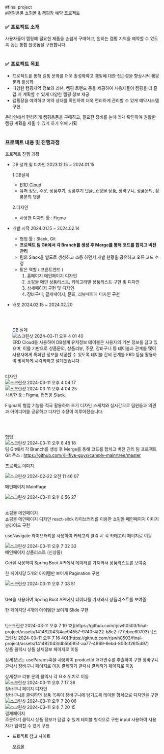 #final project
<br>
#캠핑용품 쇼핑몰 & 캠핑장 예약 프로젝트
<br>

### ✅ 프로젝트 소개

사용자들이 캠핑에 필요한 제품을 손쉽게 구매하고, 원하는 캠핑 지역을 예약할 수 있도록 돕는 통합 플랫폼을 구현합니다.
<br><br>

### ✅ 프로젝트 목표

- 프로젝트를 통해 캠핑 문화를 더욱 활성화하고 캠핑에 대한 접근성을 향상시켜 캠핑 문화 활성화
- 다양한 캠핑지역 정보와 리뷰, 캠핑 트렌드 등을 제공하여 사용자들이 캠핑을 더 즐겁 게 계획할 수 있게 다양한 캠핑 정보 제공
- 캠핑장을 예약하고 예약 상태를 확인하여 더욱 편리하게 관리할 수 있게 예약시스템 구현

온라인에서 편리하게 캠핑용품을 구매하고, 필요한 장비를 눈에 띄게 확인하여 원활한 캠핑 계획을 세울 수 있게 하기 위해 기획 
<br>
<br>

### 프로젝트 내용 및 진행과정

프로젝트 진행 과정

- DB 설계 및 디자인  2023.12.15 ~ 2024.01.15
    
    1.DB설계
    
    - [ERD Cloud](https://www.erdcloud.com/d/aKBDjiorgPLKk3mBz)
    - 유저 정보, 주문, 상품후기, 상품후기 댓글, 쇼핑몰 상품, 장바구니, 상품문의, 상품문의 댓글
    
    2.디자인
    
    - 사용한 디자인 툴 : Figma
    
- 개발 시작 2024.01.15 ~ 2024.02.14
    - 협업 툴 : Slack, Git
    - **프로젝트 팀 Git에서 각 Branch를 생성 후 Merge를 통해 코드를 합치고 버전 관리**
    - 팀의 Slack을 별도로 생성하고 소통 하면서 개발 현황을 공유하고 오류 코드 수정
    - 맡은 역할 ( 프론트엔드 )
        1. 홈페이지 메인페이지 디자인
        2. 쇼핑몰 메인 상품리스트, 카테고리별 상품리스트 구현 및 디자인
        3.  상세페이지 구현 및 디자인
        4.  장바구니, 결제페이지, 문의, 리뷰페이지 디자인 구현
- 배포 2024.02.15 ~ 2024.02.20


  <br>
  <br>
  
  DB 설계<br>
  ![스크린샷 2024-03-11 오후 4 01 40](https://github.com/rjswh0503/final-project/assets/141482043/4595d567-84c4-4efd-9c1e-a0baaf0bf16b)<br>
  ERD Cloud를 사용하여 DB설계
유저정보 테이블은 사용자의 기본 정보를 담고 있으며, 이를 기반으로 상품문의, 상품리뷰, 주문, 장바구니 등 테이블과 관계를 맺어 사용자에게 특화된 정보를 제공할 수 있도록 테이블 간의 관계를 ERD 등을 활용하여 명확하게 시각화하고 설계했습니다.
<br><br>

디자인<br>
![스크린샷 2024-03-11 오후 4 04 17](https://github.com/rjswh0503/final-project/assets/141482043/4d26fc0b-47f3-4598-b630-a926149c0227)
<br>
![스크린샷 2024-03-11 오후 4 04 25](https://github.com/rjswh0503/final-project/assets/141482043/0ffa9da7-f8a0-4a58-b2e6-93e86e3747f2)
<br>
사용한 툴 : Figma, 협업용 Slack

Figma의 협업 기능을 적극 활용하여 초기 디자인 스케치와 실시간으로 팀원들과 의견과 아이디어를 공유하고 디자인 수정이 이루어졌습니다.

<br><br>

협업<br>
![스크린샷 2024-03-11 오후 6 48 18](https://github.com/rjswh0503/final-project/assets/141482043/7c3d9fd6-d340-4fb8-b68b-e1bfe79b2f26)
<br>
팀 Git에서 각 Branch를 생성 후 Merge를 통해 코드를 합치고 버전 관리 
팀 프로젝트 Git 주소 : https://github.com/KHfive-guys/camply-main/tree/master
<br>



프로젝트 이미지<br>

![스크린샷 2024-02-22 오전 11 46 07](https://github.com/rjswh0503/rjswh0503/assets/141482043/cc115137-5751-467a-84e3-7938b8e4e521)<br>

메인페이지 MainPage
<br>


![스크린샷 2024-03-11 오후 6 56 27](https://github.com/rjswh0503/final-project/assets/141482043/b0483a81-2273-48a6-b495-89ee861c3b9b)

<br>
쇼핑몰 메인페이지<br>
쇼핑몰 메인페이지 디자인 
react-slick 라이브러리를 이용한 쇼핑몰 메인페이지 이미지 슬라이드 구현

useNavigate 라이브러리를 사용하여 카테고리 클릭 시 각 카테고리 페이지로 이동
<br>

![스크린샷 2024-03-11 오후 7 02 33](https://github.com/rjswh0503/final-project/assets/141482043/8034e49b-711b-439e-9bda-971ffd62a44b)
<br>
메인페이지 상품리스트 (신상품)

Get을 사용하여 Spring Boot API에서 데이터를 가져와서 상품리스트를 보여줌

한 페이지당 5개의 아이템만 보이게 Pagination 구현
<br>

![스크린샷 2024-03-11 오후 7 08 51](https://github.com/rjswh0503/final-project/assets/141482043/53f57d8f-27bf-426c-99ed-95c1039e3ed0)

<br>
Get을 사용하여 Spring Boot API에서 데이터를 가져와서 상품리스트를 보여줌

한 페이지당 4개의 아이템만 보이게 Slide 구현

<br>
![스크린샷 2024-03-11 오후 7 10 12](https://github.com/rjswh0503/final-project/assets/141482043/4ac94557-9740-4f22-b8c2-f77ebcc60703)
![스크린샷 2024-03-11 오후 7 16 40](https://github.com/rjswh0503/final-project/assets/141482043/db5b085f-aa77-4969-9ebd-803cf26f5d97)
<br>
상품 클릭시 상품 상세정보 페이지로 이동

상세정보는  useParams훅을 사용하여 productId 매개변수를 추출하여 구현
장바구니 클릭시 장바구니 페이지로 이동
결제하기 클릭시 결제하기 페이지로 이동 

상세정보 리뷰 문의 클릭시 각 요소 위치로 이동
<br>
![스크린샷 2024-03-11 오후 7 17 36](https://github.com/rjswh0503/final-project/assets/141482043/de01bcef-eb83-47e1-a4af-8ed9edb88574)
<br>
장바구니 페이지 디자인
<br>
장바구니를 클릭하면 상품 목록이 장바구니에 담기도록 테이블 형식으로 디자인을 구현
<br>
![스크린샷 2024-03-11 오후 7 20 06](https://github.com/rjswh0503/final-project/assets/141482043/a54defd8-c8ff-43e5-98a3-7cbb6edc6d01)
<br>
![스크린샷 2024-03-11 오후 7 20 15](https://github.com/rjswh0503/final-project/assets/141482043/5814a104-2dc5-4be9-b6f6-2f979e839b2f)
<br>
결제페이지
<br>
주문하기 클릭시 상품 정보가 담길 수 있게 테이블 형식으로 구현 
 input 사용하여 사용자가 입력할 수 있게 구현
 <br>

 - 프로젝트 참고 사이트
    
    [오캠몰](https://www.ocamall.com/)
   
